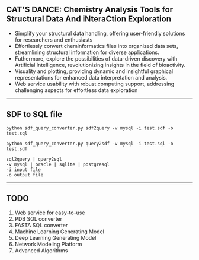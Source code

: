 ## CAT'S DANCE: **C**hemistry **A**nalysis **T**ools for **S**tructural **D**ata **A**nd i**N**tera**C**tion **E**xploration

- Simplify your structural data handling, offering user-friendly solutions for researchers and enthusiasts
- Effortlessly convert cheminformatics files into organized data sets, streamlining structural information for diverse applications.
- Futhermore, explore the possibilities of data-driven discovery with Artificial Intelligence, revolutionizing insights in the field of bioactivity.
- Visuality and plotting, providing dynamic and insightful graphical representations for enhanced data interpretation and analysis.
- Web service usability with robust computing support, addressing challenging aspects for effortless data exploration


------
## SDF to SQL file
```
python sdf_query_converter.py sdf2query -v mysql -i test.sdf -o test.sql
```

```
python sdf_query_converter.py query2sdf -v mysql -i test.sql -o test.sdf
```

```
sql2query | query2sql
-v mysql | oracle | sqlite | postgresql
-i input file
-o output file
```


------
## TODO
1. Web service for easy-to-use
2. PDB SQL converter
3. FASTA SQL converter
4. Machine Learning Generating Model
5. Deep Learning Generating Model
6. Network Modeling Platform
7. Advanced Algorithms



